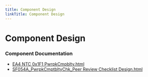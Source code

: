 ```yaml
---
title: Component Design
linkTitle: Component Design
---
```


# Component Design
### Component Documentation

- [EA4 NTC 0x1F1 PwrpkCmpblty.html](Doc/EA4%20NTC%200x1F1%20PwrpkCmpblty.html)
- [SF054A_PwrpkCmptbltyChk_Peer Review Checklist Design.html](Doc/SF054A_PwrpkCmptbltyChk_Peer%20Review%20Checklist%20Design.html)

